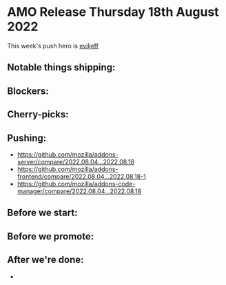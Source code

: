 # AMO Release Thursday 18th August 2022

This week's push hero is [eviljeff](https://github.com/eviljeff)

## Notable things shipping:

## Blockers:

## Cherry-picks:

## Pushing:

- https://github.com/mozilla/addons-server/compare/2022.08.04...2022.08.18
- https://github.com/mozilla/addons-frontend/compare/2022.08.04...2022.08.18-1
- https://github.com/mozilla/addons-code-manager/compare/2022.08.04...2022.08.18

## Before we start:

## Before we promote:

## After we're done:
- 

